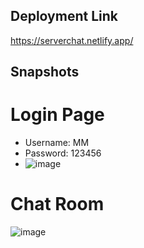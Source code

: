 ## Deployment Link
https://serverchat.netlify.app/

## Snapshots

# Login Page
- Username: MM
- Password: 123456
- ![image](https://github.com/Abhishekgupta-del/Private-Chat-Application/assets/70085067/e1f4db33-af81-45ec-924a-59dfe4439f71)


# Chat Room
![image](https://github.com/mrin247/Teams-Chat-Application/assets/72962881/5f1874a4-9794-4876-985c-86c68b6a74bc)




